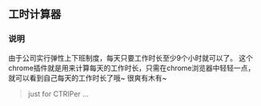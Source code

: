 工时计算器
---

### 说明
由于公司实行弹性上下班制度，每天只要工作时长至少9个小时就可以了。
这个chrome插件就是用来计算每天的工作时长，只需在chrome浏览器中轻轻一点，就可以看到自己每天的工作时长了哦~
很爽有木有~


> just for CTRIPer ...

